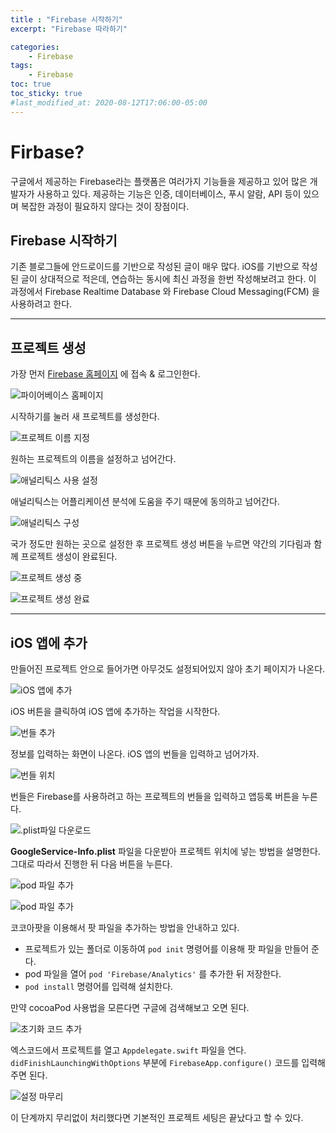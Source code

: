 ```yaml
---
title : "Firebase 시작하기"
excerpt: "Firebase 따라하기"

categories:
    - Firebase
tags:
    - Firebase
toc: true
toc_sticky: true
#last_modified_at: 2020-08-12T17:06:00-05:00
---
```


# Firbase?

구글에서 제공하는 Firebase라는 플랫폼은 여러가지 기능들을 제공하고 있어 많은 개발자가 사용하고 있다. 제공하는 기능은 인증, 데이터베이스, 푸시 알람, API 등이 있으며 복잡한 과정이 필요하지 않다는 것이 장점이다. 

## Firebase 시작하기

기존 블로그들에 안드로이드를 기반으로 작성된 글이 매우 많다. iOS를 기반으로 작성된 글이 상대적으로 적은데, 연습하는 동시에 최신 과정을 한번 작성해보려고 한다. 이 과정에서 Firebase Realtime Database 와 Firebase Cloud Messaging(FCM) 을 사용하려고 한다.

--- 
## 프로젝트 생성

가장 먼저 [Firebase 홈페이지](https://google.com) 에 접속 & 로그인한다.

![파이어베이스 홈페이지](/assets/images/posts/Firebase/2020-12-08-1/1.png)

시작하기를 눌러 새 프로젝트를 생성한다.

![프로젝트 이름 지정](/assets/images/posts/Firebase/2020-12-08-1/2.png)

원하는 프로젝트의 이름을 설정하고 넘어간다.

![애널리틱스 사용 설정](/assets/images/posts/Firebase/2020-12-08-1/3.png)

애널리틱스는 어플리케이션 분석에 도움을 주기 때문에 동의하고 넘어간다.

![애널리틱스 구성](/assets/images/posts/Firebase/2020-12-08-1/4.png)

국가 정도만 원하는 곳으로 설정한 후 프로젝트 생성 버튼을 누르면 약간의 기다림과 함께 프로젝트 생성이 완료된다.

![프로젝트 생성 중](/assets/images/posts/Firebase/2020-12-08-1/5.png)

![프로젝트 생성 완료](/assets/images/posts/Firebase/2020-12-08-1/6.png)

---

## iOS 앱에 추가

만들어진 프로젝트 안으로 들어가면 아무것도 설정되어있지 않아 초기 페이지가 나온다.

![iOS 앱에 추가](/assets/images/posts/Firebase/2020-12-08-1/7.png)

iOS 버튼을 클릭하여 iOS 앱에 추가하는 작업을 시작한다.

![번들 추가](/assets/images/posts/Firebase/2020-12-08-1/8.png)

정보를 입력하는 화면이 나온다. iOS 앱의 번들을 입력하고 넘어가자.

![번들 위치](/assets/images/posts/Firebase/2020-12-08-1/9.png)

번들은 Firebase를 사용하려고 하는 프로젝트의 번들을 입력하고 앱등록 버튼을 누른다.

![.plist파일 다운로드](/assets/images/posts/Firebase/2020-12-08-1/10.png)

**GoogleService-Info.plist** 파일을 다운받아 프로젝트 위치에 넣는 방법을 설명한다. 그대로 따라서 진행한 뒤 다음 버튼을 누른다. 

![pod 파일 추가](/assets/images/posts/Firebase/2020-12-08-1/11.png)

![pod 파일 추가](/assets/images/posts/Firebase/2020-12-08-1/12.png)

코코아팟을 이용해서 팟 파일을 추가하는 방법을 안내하고 있다.
- 프로젝트가 있는 폴더로 이동하여 `pod init` 명령어를 이용해 팟 파일을 만들어 준다.
- pod 파일을 열어 `pod 'Firebase/Analytics'` 를 추가한 뒤 저장한다.
- `pod install` 명령어를 입력해 설치한다.

만약 cocoaPod 사용법을 모른다면 구글에 검색해보고 오면 된다.

![초기화 코드 추가](/assets/images/posts/Firebase/2020-12-08-1/13.png)

엑스코드에서 프로젝트를 열고 `Appdelegate.swift` 파일을 연다. `didFinishLaunchingWithOptions` 부분에 `FirebaseApp.configure()` 코드를 입력해주면 된다.

![설정 마무리](/assets/images/posts/Firebase/2020-12-08-1/14.png)

이 단계까지 무리없이 처리했다면 기본적인 프로젝트 세팅은 끝났다고 할 수 있다. 
